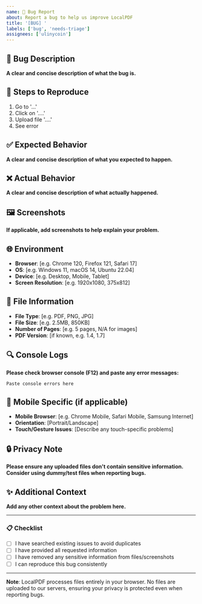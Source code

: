 ```yaml
---
name: 🐛 Bug Report
about: Report a bug to help us improve LocalPDF
title: '[BUG] '
labels: ['bug', 'needs-triage']
assignees: ['ulinycoin']
---
```


## 🐛 Bug Description

**A clear and concise description of what the bug is.**

## 🔄 Steps to Reproduce

1. Go to '...'
2. Click on '....'
3. Upload file '....'
4. See error

## ✅ Expected Behavior

**A clear and concise description of what you expected to happen.**

## ❌ Actual Behavior

**A clear and concise description of what actually happened.**

## 🖼️ Screenshots

**If applicable, add screenshots to help explain your problem.**

## 🌐 Environment

- **Browser**: [e.g. Chrome 120, Firefox 121, Safari 17]
- **OS**: [e.g. Windows 11, macOS 14, Ubuntu 22.04]
- **Device**: [e.g. Desktop, Mobile, Tablet]
- **Screen Resolution**: [e.g. 1920x1080, 375x812]

## 📄 File Information

- **File Type**: [e.g. PDF, PNG, JPG]
- **File Size**: [e.g. 2.5MB, 850KB]
- **Number of Pages**: [e.g. 5 pages, N/A for images]
- **PDF Version**: [if known, e.g. 1.4, 1.7]

## 🔍 Console Logs

**Please check browser console (F12) and paste any error messages:**

```
Paste console errors here
```

## 📱 Mobile Specific (if applicable)

- **Mobile Browser**: [e.g. Chrome Mobile, Safari Mobile, Samsung Internet]
- **Orientation**: [Portrait/Landscape]
- **Touch/Gesture Issues**: [Describe any touch-specific problems]

## 🔒 Privacy Note

**Please ensure any uploaded files don't contain sensitive information. Consider using dummy/test files when reporting bugs.**

## ✨ Additional Context

**Add any other context about the problem here.**

---

### 📋 Checklist

- [ ] I have searched existing issues to avoid duplicates
- [ ] I have provided all requested information
- [ ] I have removed any sensitive information from files/screenshots
- [ ] I can reproduce this bug consistently

---

**Note**: LocalPDF processes files entirely in your browser. No files are uploaded to our servers, ensuring your privacy is protected even when reporting bugs.
